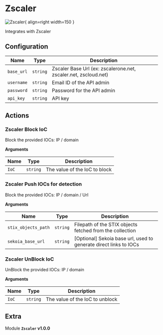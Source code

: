 # Zscaler

![Zscaler](/assets/playbooks/library/zscaler.png){ align=right width=150 }

Integrates with Zscaler

## Configuration

| Name      |  Type   |  Description  |
| --------- | ------- | --------------------------- |
| `base_url` | `string` | Zscaler Base Url (ex: zscalerone.net, zscaler.net, zscloud.net) |
| `username` | `string` | Email ID of the API admin |
| `password` | `string` | Password for the API admin |
| `api_key` | `string` | API key |

## Actions

### Zscaler Block IoC

Block the provided IOCs: IP / domain

**Arguments**

| Name      |  Type   |  Description  |
| --------- | ------- | --------------------------- |
| `IoC` | `string` | The value of the IoC to block |

### Zscaler Push IOCs for detection

Block the provided IOCs: IP / domain / Url

**Arguments**

| Name      |  Type   |  Description  |
| --------- | ------- | --------------------------- |
| `stix_objects_path` | `string` | Filepath of the STIX objects fetched from the collection |
| `sekoia_base_url` | `string` | [Optional] Sekoia base url, used to generate direct links to IOCs |

### Zscaler UnBlock IoC

UnBlock the provided IOCs: IP / domain

**Arguments**

| Name      |  Type   |  Description  |
| --------- | ------- | --------------------------- |
| `IoC` | `string` | The value of the IoC to unblock |


## Extra

Module **`Zscaler` v1.0.0**